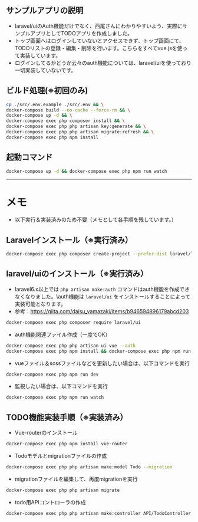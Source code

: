
## サンプルアプリの説明
- laravel/uiのAuth機能だけでなく、西尾さんにわかりやすいよう、実際にサンプルアプリとしてTODOアプリを作成しました。
- トップ画面へはログインしていないとアクセスできず、トップ画面にて、TODOリストの登録・編集・削除を行います。こちらをすべてvue.jsを使って実装しています。
- ログインしてるかどうか云々のauth機能については、laravel/uiを使っており一切実装していないです。

## ビルド処理(※初回のみ)
```sh
cp ./src/.env.example ./src/.env && \
docker-compose build --no-cache --force-rm && \
docker-compose up -d && \
docker-compose exec php composer install && \
docker-compose exec php php artisan key:generate && \
docker-compose exec php php artisan migrate:refresh && \
docker-compose exec php npm install
```

## 起動コマンド
```sh
docker-compose up -d && docker-compose exec php npm run watch
```

---

# メモ
- 以下実行＆実装済みのため不要（メモとして各手順を残しています。）

## Laravelインストール（※実行済み）
```sh
docker-compose exec php composer create-project --prefer-dist laravel/laravel .
```

## laravel/uiのインストール（※実行済み）
- laravel6.x以上では `php artisan make:auth` コマンドはauth機能を作成できなくなりました。\auth機能は `laravel/ui` をインストールすることによって実装可能となります。
- 参考：https://qiita.com/daisu_yamazaki/items/b946594896179abcd203
```sh
docker-compose exec php composer require laravel/ui
```
- auth機能関連ファイル作成（一度でOK）
```sh
docker-compose exec php php artisan ui vue --auth
docker-compose exec php npm install && docker-compose exec php npm run dev
```
- vueファイル＆scssファイルなどを更新したい場合は、以下コマンドを実行
```sh
docker-compose exec php npm run dev
```
- 監視したい場合は、以下コマンドを実行
```sh
docker-compose exec php npm run watch
```

## TODO機能実装手順（※実装済み）
- Vue-routerのインストール
```sh
docker-compose exec php npm install vue-router
```
- Todoモデルとmigrationファイルの作成
```sh
docker-compose exec php php artisan make:model Todo --migration
```
- migrationファイルを編集して、再度migrationを実行
```sh
docker-compose exec php php artisan migrate
```
- todo用APIコントローラの作成
```sh
docker-compose exec php php artisan make:controller API/TodoController --api
```
